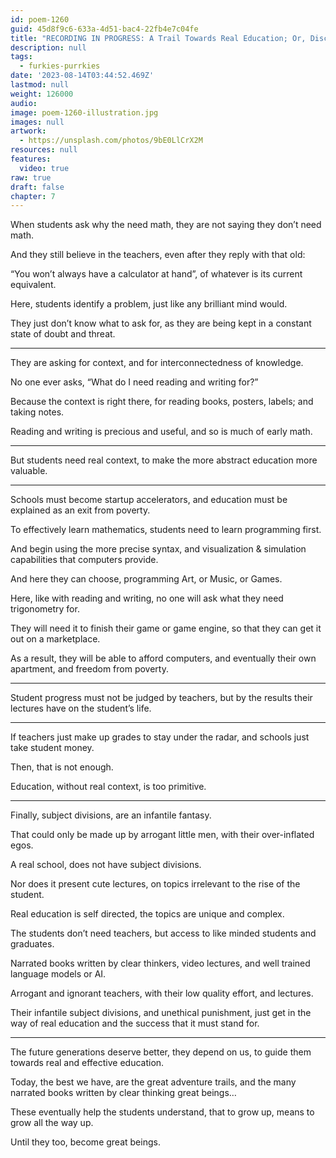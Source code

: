 ```yaml
---
id: poem-1260
guid: 45d8f9c6-633a-4d51-bac4-22fb4e7c04fe
title: "RECORDING IN PROGRESS: A Trail Towards Real Education; Or, Disconnected And Out Of Context Education Is Too Primitive"
description: null
tags:
  - furkies-purrkies
date: '2023-08-14T03:44:52.469Z'
lastmod: null
weight: 126000
audio:
image: poem-1260-illustration.jpg
images: null
artwork:
  - https://unsplash.com/photos/9bE0LlCrX2M
resources: null
features:
  video: true
raw: true
draft: false
chapter: 7
---
```


When students ask why the need math,
they are not saying they don’t need math.

And they still believe in the teachers,
even after they reply with that old:

“You won’t always have a calculator at hand”,
of whatever is its current equivalent.

Here, students identify a problem,
just like any brilliant mind would.

They just don’t know what to ask for,
as they are being kept in a constant state of doubt and threat.

---

They are asking for context,
and for interconnectedness of knowledge.

No one ever asks,
“What do I need reading and writing for?”

Because the context is right there,
for reading books, posters, labels; and taking notes.

Reading and writing is precious and useful,
and so is much of early math.

---

But students need real context,
to make the more abstract education more valuable.

---

Schools must become startup accelerators,
and education must be explained as an exit from poverty.

To effectively learn mathematics,
students need to learn programming first.

And begin using the more precise syntax,
and visualization & simulation capabilities that computers provide.

And here they can choose,
programming Art, or Music, or Games.

Here, like with reading and writing,
no one will ask what they need trigonometry for.

They will need it to finish their game or game engine,
so that they can get it out on a marketplace.

As a result, they will be able to afford computers,
and eventually their own apartment, and freedom from poverty.

---

Student progress must not be judged by teachers,
but by the results their lectures have on the student’s life.

---

If teachers just make up grades to stay under the radar,
and schools just take student money.

Then,
that is not enough.

Education, without real context,
is too primitive.

---

Finally, subject divisions,
are an infantile fantasy.

That could only be made up by arrogant little men,
with their over-inflated egos.

A real school,
does not have subject divisions.

Nor does it present cute lectures,
on topics irrelevant to the rise of the student.

Real education is self directed,
the topics are unique and complex.

The students don’t need teachers,
but access to like minded students and graduates.

Narrated books written by clear thinkers, video lectures,
and well trained language models or AI.

Arrogant and ignorant teachers,
with their low quality effort, and lectures.

Their infantile subject divisions, and unethical punishment,
just get in the way of real education and the success that it must stand for.

---

The future generations deserve better,
they depend on us, to guide them towards real and effective education.

Today, the best we have, are the great adventure trails,
and the many narrated books written by clear thinking great beings…

These eventually help the students understand,
that to grow up, means to grow all the way up.

Until they too,
become great beings.
